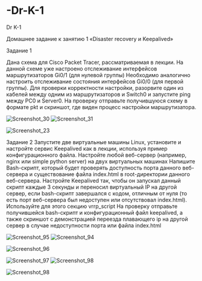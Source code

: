 # -Dr-K-1
 Dr K-1

 Домашнее задание к занятию 1 «Disaster recovery и Keepalived»

 Задание 1

 Дана схема для Cisco Packet Tracer, рассматриваемая в лекции.
На данной схеме уже настроено отслеживание интерфейсов маршрутизаторов Gi0/1 (для нулевой группы)
Необходимо аналогично настроить отслеживание состояния интерфейсов Gi0/0 (для первой группы).
Для проверки корректности настройки, разорвите один из кабелей между одним из маршрутизаторов и Switch0 и запустите ping между PC0 и Server0.
На проверку отправьте получившуюся схему в формате pkt и скриншот, где виден процесс настройки маршрутизатора.

![Screenshot_30](https://github.com/user-attachments/assets/5a4837c3-83af-4011-905a-823afd714a6e)
![Screenshot_31](https://github.com/user-attachments/assets/2bd9cb30-4c61-4261-ac20-96087401b679)

![Screenshot_23](https://github.com/user-attachments/assets/540eb7c5-7432-4c73-88ba-ba1a1f381ac0)


Задание 2
Запустите две виртуальные машины Linux, установите и настройте сервис Keepalived как в лекции, используя пример конфигурационного файла.
Настройте любой веб-сервер (например, nginx или simple python server) на двух виртуальных машинах
Напишите Bash-скрипт, который будет проверять доступность порта данного веб-сервера и существование файла index.html в root-директории данного веб-сервера.
Настройте Keepalived так, чтобы он запускал данный скрипт каждые 3 секунды и переносил виртуальный IP на другой сервер, если bash-скрипт завершался с кодом, отличным от нуля (то есть порт веб-сервера был недоступен или отсутствовал index.html). Используйте для этого секцию vrrp_script
На проверку отправьте получившейся bash-скрипт и конфигурационный файл keepalived, а также скриншот с демонстрацией переезда плавающего ip на другой сервер в случае недоступности порта или файла index.html



![Screenshot_95](https://github.com/user-attachments/assets/040ea4af-aeed-4ffe-86cd-f6809d4e59ab)
![Screenshot_94](https://github.com/user-attachments/assets/01496b34-827b-4c99-acde-ff6f15796c8f)

![Screenshot_96](https://github.com/user-attachments/assets/91b42d27-b599-40be-ad57-342db21f7771)

![Screenshot_97](https://github.com/user-attachments/assets/753c9744-2132-410c-95f8-2b3dea917ce2)
![Screenshot_98](https://github.com/user-attachments/assets/5c36cdea-530b-4709-8b84-4a4f3b15fba1)

![Screenshot_98](https://github.com/user-attachments/assets/78e8205a-0256-4e2b-aa0f-2e284977b7f0)
